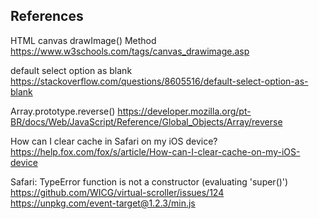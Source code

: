 ## References

HTML canvas drawImage() Method
https://www.w3schools.com/tags/canvas_drawimage.asp


default select option as blank
https://stackoverflow.com/questions/8605516/default-select-option-as-blank


Array.prototype.reverse()
https://developer.mozilla.org/pt-BR/docs/Web/JavaScript/Reference/Global_Objects/Array/reverse


How can I clear cache in Safari on my iOS device?
https://help.fox.com/fox/s/article/How-can-I-clear-cache-on-my-iOS-device


Safari: TypeError function is not a constructor (evaluating 'super()') 
https://github.com/WICG/virtual-scroller/issues/124
https://unpkg.com/event-target@1.2.3/min.js


